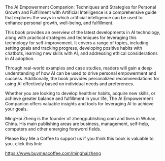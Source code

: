 
The AI Empowerment Companion: Techniques and Strategies for Personal Growth and Fulfillment with Artificial Intelligence is a comprehensive guide that explores the ways in which artificial intelligence can be used to enhance personal growth, well-being, and fulfillment.

This book provides an overview of the latest developments in AI technology, along with practical strategies and techniques for leveraging this technology for self-improvement. It covers a range of topics, including setting goals and tracking progress, developing positive habits with chatbots, learning new skills with AI, and addressing ethical considerations in AI adoption.

Through real-world examples and case studies, readers will gain a deep understanding of how AI can be used to drive personal empowerment and success. Additionally, the book provides personalized recommendations for using AI effectively based on individual needs and preferences.

Whether you are looking to develop healthier habits, acquire new skills, or achieve greater balance and fulfillment in your life, The AI Empowerment Companion offers valuable insights and tools for leveraging AI to achieve your goals.

MingHai Zheng is the founder of zhengpublishing.com and lives in Wuhan, China. His main publishing areas are business, management, self-help, computers and other emerging foreword fields.

Please Buy Me a Coffee to support us if you think this book is valuable to you. click this link:

https://www.buymeacoffee.com/minghaizheng
